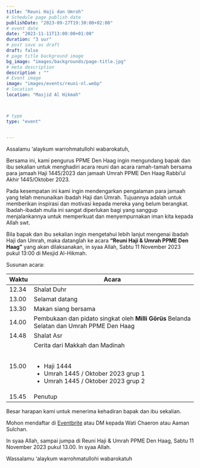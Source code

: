 ```yaml
---
title: "Reuni Haji dan Umroh"
# Schedule page publish date
publishDate: "2023-09-27T19:30:00+02:00"
# event date
date: "2023-11-11T13:00:00+01:00"
duration: "3 uur"
# post save as draft
draft: false
# page title background image
bg_image: "images/backgrounds/page-title.jpg"
# meta description
description : ""
# Event image
image: "images/events/reuni-nl.webp"
# location
location: "Masjid Al Hikmah"



# type
type: "event"


---
```

Assalamu ‘alaykum warrohmatullohi wabarokatuh,

Bersama ini, kami pengurus PPME Den Haag ingin mengundang bapak dan ibu sekalian untuk menghadiri acara reuni dan acara ramah-tamah bersama para jamaah Haji 1445/2023 dan jamaah Umrah PPME Den Haag Rabbi’ul Akhir 1445/Oktober 2023.

Pada kesempatan ini kami ingin mendengarkan pengalaman para jamaah yang telah menunaikan ibadah Haji dan Umrah. Tujuannya adalah untuk memberikan inspirasi dan motivasi kepada mereka yang belum berangkat. Ibadah-ibadah mulia ini sangat diperlukan bagi yang sanggup menjalankannya untuk memperkuat dan menyempurnakan iman kita kepada Allah swt. 

Bila bapak dan ibu sekalian ingin mengetahui lebih lanjut mengenai ibadah Haji dan Umrah, maka datanglah ke acara **“Reuni Haji & Umrah PPME Den Haag”** yang akan dilaksanakan, in syaa Allah, Sabtu 11 November 2023 pukul 13:00 di Mesjid Al-Hikmah.

Susunan acara:

| Waktu  | Acara  |
|--------|--|
| 12.34 | Shalat Duhr |
|13.00 | Selamat datang |
|13.30 | Makan siang bersama  |
|14.00 | Pembukaan dan pidato singkat oleh **Milli Görüs** Belanda Selatan dan Umrah PPME Den Haag  |
|14.48 | Shalat Asr  |
|15.00 | Cerita dari Makkah dan Madinah <br/><br/><ul><li>Haji 1444 </li><li>Umrah 1445 / Oktober 2023 grup 1 </li><li>Umrah 1445 / Oktober 2023 grup 2 </li></ul> |
|15.45 | Penutup |

Besar harapan kami untuk menerima kehadiran bapak dan ibu sekalian.

Mohon mendaftar di [Eventbrite](https://reuniehadjoemrahppmedenhaag.eventbrite.nl/) atau DM kepada Wati Chaeron atau Aaman Sulchan. 

In syaa Allah, sampai jumpa di Reuni Haji & Umrah PPME Den Haag, Sabtu 11 November 2023 pukul 13.00. In syaa Allah.

Wassalamu ‘alaykum warrohmatullohi wabarokatuh

